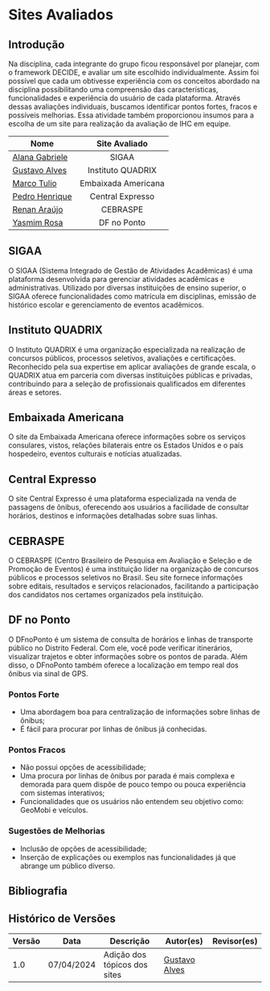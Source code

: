 # Sites Avaliados

## Introdução

Na disciplina, cada integrante do grupo ficou responsável por planejar, com o framework DECIDE, e avaliar um site escolhido individualmente. Assim foi possível que cada um obtivesse experiência com os conceitos abordado na disciplina possibilitando uma compreensão das características, funcionalidades e experiência do usuário de cada plataforma. Através dessas avaliações individuais, buscamos identificar pontos fortes, fracos e possíveis melhorias. 
Essa atividade também proporcionou insumos para a escolha de um site para realização da avaliação de IHC em equipe.

| Nome |    Site Avaliado    | 
| ------ | :--------: | 
  [Alana Gabriele](https://github.com/alanagabriele/alanagabriele) | SIGAA |
  [Gustavo Alves](https://github.com/gustaallves)  | Instituto QUADRIX | 
  [Marco Tulio](https://github.com/MarcoTulioSoares) | Embaixada Americana |
  [Pedro Henrique](https://github.com/PedroHenrique061) | Central Expresso |
  [Renan Araújo](https://github.com/renantfm4)   | CEBRASPE |     
  [Yasmim Rosa](https://github.com/yaskisoba) | DF no Ponto |

## SIGAA

O SIGAA (Sistema Integrado de Gestão de Atividades Acadêmicas) é uma plataforma desenvolvida para gerenciar atividades acadêmicas e administrativas. Utilizado por diversas instituições de ensino superior, o SIGAA oferece funcionalidades como matrícula em disciplinas, emissão de histórico escolar e gerenciamento de eventos acadêmicos.

## Instituto QUADRIX

O Instituto QUADRIX é uma organização especializada na realização de concursos públicos, processos seletivos, avaliações e certificações. Reconhecido pela sua expertise em aplicar avaliações de grande escala, o QUADRIX atua em parceria com diversas instituições públicas e privadas, contribuindo para a seleção de profissionais qualificados em diferentes áreas e setores.

## Embaixada Americana

O site da Embaixada Americana oferece informações sobre os serviços consulares, vistos, relações bilaterais entre os Estados Unidos e o país hospedeiro, eventos culturais e notícias atualizadas.


## Central Expresso 

O site Central Expresso é uma plataforma especializada na venda de passagens de ônibus, oferecendo aos usuários a facilidade de consultar horários, destinos e informações detalhadas sobre suas linhas.

## CEBRASPE


O CEBRASPE (Centro Brasileiro de Pesquisa em Avaliação e Seleção e de Promoção de Eventos) é uma instituição líder na organização de concursos públicos e processos seletivos no Brasil. Seu site fornece informações sobre editais, resultados e serviços relacionados, facilitando a participação dos candidatos nos certames organizados pela instituição.

## DF no Ponto

O DFnoPonto é um sistema de consulta de horários e linhas de transporte público no Distrito Federal. Com ele, você pode verificar itinerários, visualizar trajetos e obter informações sobre os pontos de parada. Além disso, o DFnoPonto também oferece a localização em tempo real dos ônibus via sinal de GPS.

### Pontos Forte
- Uma abordagem boa para centralização de informações sobre linhas de ônibus;
- É fácil para procurar por linhas de ônibus já conhecidas.

### Pontos Fracos
- Não possui opções de acessibilidade;
- Uma procura por linhas de ônibus por parada é mais complexa e demorada para quem dispõe de pouco tempo ou pouca experiência com sistemas interativos;
- Funcionalidades que os usuários não entendem seu objetivo como: GeoMobi e veículos.

### Sugestões de Melhorias
- Inclusão de opções de acessibilidade;
- Inserção de explicações ou exemplos nas funcionalidades já que abrange um público diverso.

## Bibliografia



## Histórico de Versões

| Versão |    Data    | Descrição                                 | Autor(es)                                       | Revisor(es)                                    |
| ------ | :--------: | ----------------------------------------- | ----------------------------------------------- | ---------------------------------------------- |
| 1.0    | 07/04/2024 | Adição dos tópicos dos sites | [Gustavo Alves](https://github.com/gustaallves) |    |